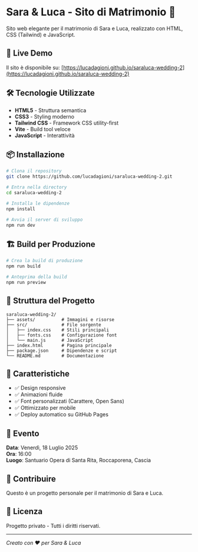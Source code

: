 # Sara & Luca - Sito di Matrimonio 💍

Sito web elegante per il matrimonio di Sara e Luca, realizzato con HTML, CSS (Tailwind) e JavaScript.

## 🚀 Live Demo

Il sito è disponibile su: [https://lucadagioni.github.io/saraluca-wedding-2](https://lucadagioni.github.io/saraluca-wedding-2)

## 🛠️ Tecnologie Utilizzate

- **HTML5** - Struttura semantica
- **CSS3** - Styling moderno
- **Tailwind CSS** - Framework CSS utility-first
- **Vite** - Build tool veloce
- **JavaScript** - Interattività

## 📦 Installazione

```bash
# Clona il repository
git clone https://github.com/lucadagioni/saraluca-wedding-2.git

# Entra nella directory
cd saraluca-wedding-2

# Installa le dipendenze
npm install

# Avvia il server di sviluppo
npm run dev
```

## 🏗️ Build per Produzione

```bash
# Crea la build di produzione
npm run build

# Anteprima della build
npm run preview
```

## 📁 Struttura del Progetto

```
saraluca-wedding-2/
├── assets/          # Immagini e risorse
├── src/             # File sorgente
│   ├── index.css    # Stili principali
│   ├── fonts.css    # Configurazione font
│   └── main.js      # JavaScript
├── index.html       # Pagina principale
├── package.json     # Dipendenze e script
└── README.md        # Documentazione
```

## 🎨 Caratteristiche

- ✅ Design responsive
- ✅ Animazioni fluide
- ✅ Font personalizzati (Carattere, Open Sans)
- ✅ Ottimizzato per mobile
- ✅ Deploy automatico su GitHub Pages

## 📅 Evento

**Data**: Venerdì, 18 Luglio 2025  
**Ora**: 16:00  
**Luogo**: Santuario Opera di Santa Rita, Roccaporena, Cascia

## 🤝 Contribuire

Questo è un progetto personale per il matrimonio di Sara e Luca.

## 📄 Licenza

Progetto privato - Tutti i diritti riservati.

---

*Creato con ❤️ per Sara & Luca* 